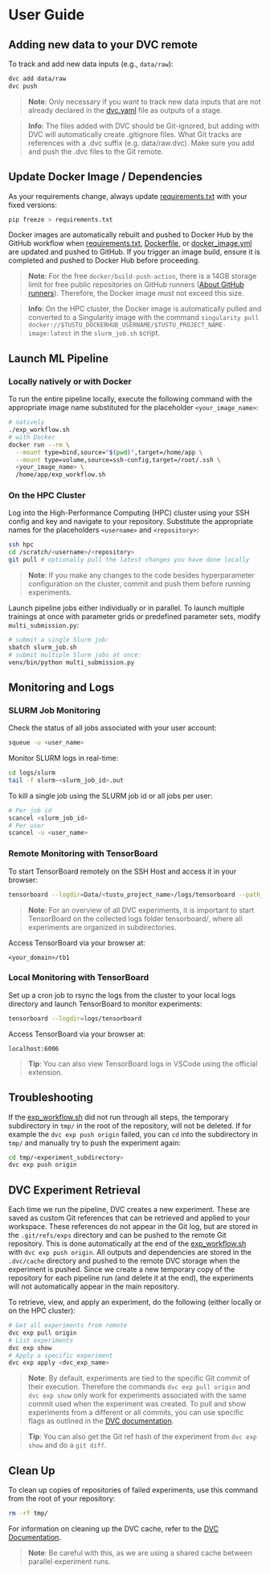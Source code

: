 <!--
Copyright 2024 tu-studio
This file is licensed under the Apache License, Version 2.0.
See the LICENSE file in the root of this project for details.
-->

# User Guide

## Adding new data to your DVC remote

To track and add new data inputs (e.g., `data/raw`):

```sh
dvc add data/raw
dvc push
```

>**Note**: Only necessary if you want to track new data inputs that are not already declared in the [dvc.yaml](../dvc.yaml) file as outputs of a stage.

> **Info**: The files added with DVC should be Git-ignored, but adding with DVC will automatically create .gitignore files. What Git tracks are references with a .dvc suffix (e.g. data/raw.dvc). Make sure you add and push the .dvc files to the Git remote.

## Update Docker Image / Dependencies

As your requirements change, always update [requirements.txt](../requirements.txt) with your fixed versions:

```sh
pip freeze > requirements.txt
```

Docker images are automatically rebuilt and pushed to Docker Hub by the GitHub workflow when [requirements.txt](../requirements.txt), [Dockerfile](../Dockerfile), or [docker_image.yml](../.github/workflows/docker_image.yml) are updated and pushed to GitHub. If you trigger an image build, ensure it is completed and pushed to Docker Hub before proceeding.

> **Note**: For the free `docker/build-push-action`, there is a 14GB storage limit for free public repositories on GitHub runners ([About GitHub runners](https://docs.github.com/en/actions/using-github-hosted-runners/about-github-hosted-runners/about-github-hosted-runners)). Therefore, the Docker image must not exceed this size.

> **Info**: On the HPC cluster, the Docker image is automatically pulled and converted to a Singularity image with the command `singularity pull docker://$TUSTU_DOCKERHUB_USERNAME/$TUSTU_PROJECT_NAME-image:latest` in the `slurm_job.sh` script. 

## Launch ML Pipeline

### Locally natively or with Docker

To run the entire pipeline locally, execute the following command with the appropriate image name substituted for the placeholder `<your_image_name>`:

```sh
# natively
./exp_workflow.sh
# with Docker
docker run --rm \
  --mount type=bind,source="$(pwd)",target=/home/app \
  --mount type=volume,source=ssh-config,target=/root/.ssh \
  <your_image_name> \
  /home/app/exp_workflow.sh
```

### On the HPC Cluster

Log into the High-Performance Computing (HPC) cluster using your SSH config and key and navigate to your repository. Substitute the appropriate names for the placeholders `<username>` and `<repository>`:

```sh
ssh hpc
cd /scratch/<username>/<repository>
git pull # optionally pull the latest changes you have done locally
```

> **Note**: If you make any changes to the code besides hyperparameter configuration on the cluster, commit and push them before running experiments.

Launch pipeline jobs either individually or in parallel. To launch multiple trainings at once with parameter grids or predefined parameter sets, modify `multi_submission.py`:

```sh
# submit a single Slurm job:
sbatch slurm_job.sh
# submit multiple Slurm jobs at once:
venv/bin/python multi_submission.py
```

## Monitoring and Logs

### SLURM Job Monitoring

Check the status of all jobs associated with your user account:

```sh
squeue -u <user_name>
```

Monitor SLURM logs in real-time:

```sh
cd logs/slurm
tail -f slurm-<slurm_job_id>.out
```

To kill a single job using the SLURM job id or all jobs per user:

```sh
# Per job id
scancel <slurm_job_id>
# Per user
scancel -u <user_name>
```

### Remote Monitoring with TensorBoard

To start TensorBoard remotely on the SSH Host and access it in your browser:

```sh
tensorboard --logdir=Data/<tustu_project_name>/logs/tensorboard --path_prefix=/tb1
```

> **Note**: For an overview of all DVC experiments, it is important to start TensorBoard on the collected logs folder tensorboard/, where all experiments are organized in subdirectories.

Access TensorBoard via your browser at:

```text
<your_domain>/tb1
```

### Local Monitoring with TensorBoard

Set up a cron job to rsync the logs from the cluster to your local logs directory and launch TensorBoard to monitor experiments:

```sh
tensorboard --logdir=logs/tensorboard
```

Access TensorBoard via your browser at:

```text
localhost:6006
```

> **Tip**: You can also view TensorBoard logs in VSCode using the official extension.

## Troubleshooting

If the [exp_workflow.sh](../exp_workflow.sh) did not run through all steps, the temporary subdirectory in `tmp/` in the root of the repository, will not be deleted. If for example the `dvc exp push origin` failed, you can `cd` into the subdirectory in `tmp/` and manually try to push the experiment again:

```sh
cd tmp/<experiment_subdirectory>
dvc exp push origin
```

## DVC Experiment Retrieval

Each time we run the pipeline, DVC creates a new experiment. These are saved as custom Git references that can be retrieved and applied to your workspace. These references do not appear in the Git log, but are stored in the `.git/refs/exps` directory and can be pushed to the remote Git repository. This is done automatically at the end of the [exp_workflow.sh](../exp_workflow.sh) with `dvc exp push origin`. All outputs and dependencies are stored in the `.dvc/cache` directory and pushed to the remote DVC storage when the experiment is pushed. Since we create a new temporary copy of the repository for each pipeline run (and delete it at the end), the experiments will not automatically appear in the main repository.

To retrieve, view, and apply an experiment, do the following (either locally or on the HPC cluster):

```sh
# Get all experiments from remote
dvc exp pull origin
# List experiments
dvc exp show
# Apply a specific experiment
dvc exp apply <dvc_exp_name>
```

> **Note**: By default, experiments are tied to the specific Git commit of their execution. Therefore the commands `dvc exp pull origin` and `dvc exp show` only work for experiments associated with the same commit used when the experiment was created. To pull and show experiments from a different or all commits, you can use specific flags as outlined in the [DVC documentation](https://dvc.org/doc/command-reference/experiments).

> **Tip**: You can also get the Git ref hash of the experiment from `dvc exp show` and do a `git diff`.

## Clean Up

To clean up copies of repositories of failed experiments, use this command from the root of your repository:

```sh
rm -rf tmp/
```

For information on cleaning up the DVC cache, refer to the [DVC Documentation](https://dvc.org/doc/command-reference/gc).

> **Note**: Be careful with this, as we are using a shared cache between parallel experiment runs.




